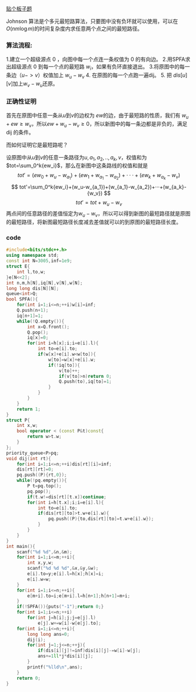 [贴个板子题](https://www.luogu.com.cn/problem/P5905)

Johnson 算法是个多元最短路算法，只要图中没有负环就可以使用，可以在$O(nm\log m)$的时间复杂度内求任意两个点之间的最短路径。

### 算法流程:
1.建立一个超级源点 0 ，向图中每一个点连一条权值为 $0$ 的有向边。
2.用SPFA求出超级源点 0 到每一个点的最短路 $w_i$，如果有负环直接退出。
3.将原图中的每一条边（$u->v$）权值加上 $w_u-w_v$
4. 在原图的每一个点跑一遍dij。
5. 把 $dis[u][v]$加上$w_v-w_u$还原。

### 正确性证明
首先在原图中任意一条从$u$到$v$的边权为 $ew$的边，由于最短路的性质，我们有 $w_u+ew \ge w_v$，所以$ew + w_u -w_v \ge 0$，所以新图中的每一条边都是非负的，满足 dij 的条件。

而如何证明它是最短路呢？

设原图中从$u$到$v$的任意一条路径为${u,a_1,a_2,..,a_k,v}$，权值和为$tot=\sum_0^k{ew_i}$，那么在新图中这条路线的权值和就是
$$
tot'=(ew_0+w_u-w_{a_1})+(ew_1+w_{a_1}-w_{a_2})+···+(ew_k+w_{a_k}-{w_v})
$$
$$
tot'=\sum_0^k{ew_i}+(w_u-w_{a_1})+(w_{a_1}-w_{a_2})+···+(w_{a_k}-{w_v})
$$
$$
tot'=tot + w_u-w_v
$$
两点间的任意路径的差值恒定为$w_u-w_v$，所以可以得到新图的最短路径就是原图的最短路径，将新图最短路径长度减去差值就可以的到原图的最短路径长度。
### code
```cpp
#include<bits/stdc++.h>
using namespace std;
const int N=3005,inf=1e9;
struct E{
	int l,to,w;
}e[N<<2];
int n,m,h[N],iq[N],v[N],w[N];
long long dis[N][N];
queue<int>Q;
bool SPFA(){
	for(int i=1;i<=n;++i)w[i]=inf;
	Q.push(n+1);
	iq[n+1]=1;
	while(!Q.empty()){
		int x=Q.front();
		Q.pop();
		iq[x]=0;
		for(int i=h[x];i;i=e[i].l){
			int to=e[i].to;
			if(w[x]+e[i].w<w[to]){
				w[to]=w[x]+e[i].w;
				if(!iq[to]){
					v[to]++;
					if(v[to]>n)return 0;
					Q.push(to),iq[to]=1;
				}
			}
		}
	}
	return 1;
}
struct P{
	int x,w;
	bool operator < (const P&t)const{
		return w>t.w;
	}
};
priority_queue<P>pq;
void dij(int rt){
	for(int i=1;i<=n;++i)dis[rt][i]=inf;
	dis[rt][rt]=0;
	pq.push((P){rt,0});
	while(!pq.empty()){
		P t=pq.top();
		pq.pop();
		if(t.w!=dis[rt][t.x])continue;
		for(int i=h[t.x];i;i=e[i].l){
			int to=e[i].to;
			if(dis[rt][to]>t.w+e[i].w){
				pq.push((P){to,dis[rt][to]=t.w+e[i].w});
			}
		}
	}
}
int main(){
	scanf("%d %d",&n,&m);
	for(int i=1;i<=m;++i){
		int x,y,w;
		scanf("%d %d %d",&x,&y,&w);
		e[i].to=y;e[i].l=h[x];h[x]=i;
		e[i].w=w;
	}
	for(int i=1;i<=n;++i){
		e[m+i].to=i;e[m+i].l=h[n+1];h[n+1]=m+i;
	}
	if(!SPFA()){puts("-1");return 0;}
	for(int i=1;i<=n;++i)
		for(int j=h[i];j;j=e[j].l)
			e[j].w+=w[i]-w[e[j].to];
	for(int i=1;i<=n;++i){
		long long ans=0;
		dij(i);
		for(int j=1;j<=n;++j){
			if(dis[i][j]!=inf)dis[i][j]-=w[i]-w[j];
			ans+=1ll*j*dis[i][j];
		}
		printf("%lld\n",ans);
	}
	return 0;
}
```